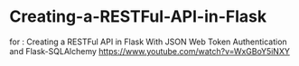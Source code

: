 # Creating-a-RESTFul-API-in-Flask
for : Creating a RESTFul API in Flask With JSON Web Token Authentication and Flask-SQLAlchemy
https://www.youtube.com/watch?v=WxGBoY5iNXY
